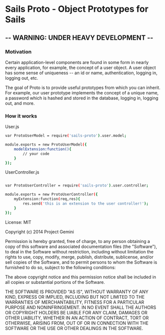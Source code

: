 # Sails Proto - Object Prototypes for Sails

## -- WARNING: UNDER HEAVY DEVELOPMENT --

### Motivation

Certain application-level components are found in some form in nearly every application, for example, the concept of a user object. A user object has some sense of uniqueness -- an id or name, authentication, logging in, logging out, etc.

The goal of Proto is to provide useful prototypes from which you can inherit. For example, our user prototype implements the concept of a unique name, a password which is hashed and stored in the database, logging in, logging out, and more.

### How it works

User.js

```sh
var ProtoUserModel = require('sails-proto').user.model;

module.exports = new ProtoUserModel({
	modelExtension:function(){
	    // your code
	}
});
```


UserController.js

```sh

var ProtoUserController = require('sails-proto').user.controller;

module.exports = new ProtoUserController({
	myExtension:function(req,res){
		res.send('this is an extension to the user controller!');
	}
});

```

License: MIT

Copyright (c) 2014 Project Gemini

Permission is hereby granted, free of charge, to any person obtaining a copy
of this software and associated documentation files (the "Software"), to deal
in the Software without restriction, including without limitation the rights
to use, copy, modify, merge, publish, distribute, sublicense, and/or sell
copies of the Software, and to permit persons to whom the Software is
furnished to do so, subject to the following conditions:

The above copyright notice and this permission notice shall be included in
all copies or substantial portions of the Software.

THE SOFTWARE IS PROVIDED "AS IS", WITHOUT WARRANTY OF ANY KIND, EXPRESS OR
IMPLIED, INCLUDING BUT NOT LIMITED TO THE WARRANTIES OF MERCHANTABILITY,
FITNESS FOR A PARTICULAR PURPOSE AND NONINFRINGEMENT. IN NO EVENT SHALL THE
AUTHORS OR COPYRIGHT HOLDERS BE LIABLE FOR ANY CLAIM, DAMAGES OR OTHER
LIABILITY, WHETHER IN AN ACTION OF CONTRACT, TORT OR OTHERWISE, ARISING FROM,
OUT OF OR IN CONNECTION WITH THE SOFTWARE OR THE USE OR OTHER DEALINGS IN
THE SOFTWARE.

